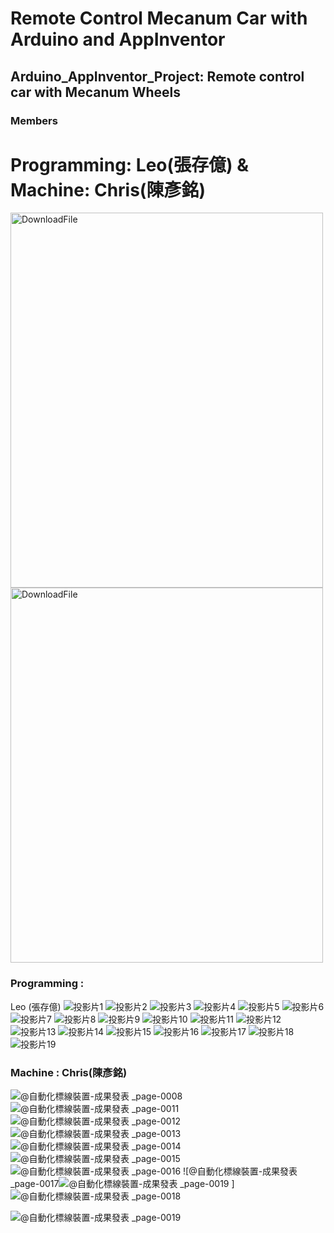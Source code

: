 
# Remote Control Mecanum Car with Arduino and AppInventor
## Arduino_AppInventor_Project: Remote control car with Mecanum Wheels
### Members
# Programming: Leo(張存億) & Machine: Chris(陳彥銘)                      

<img src="https://github.com/LeoOuO/2023Mecanum_Car/assets/93064555/ad9200c8-cfa0-470e-bb62-cd9feb4709b3" width = "500" height = "600" alt="DownloadFile" align=center />
<img src="https://github.com/LeoOuO/2023Mecanum_Car/assets/93064555/b9459c7c-6267-452e-8d41-c16cde99a9c1" width = "500" height = "600" alt="DownloadFile" align=center />

### Programming :
 Leo (張存億)
![投影片1](https://github.com/LeoOuO/2023Mecanum_Car/assets/93064555/d9bea875-2086-43c2-9e38-d173e5280ac3)
![投影片2](https://github.com/LeoOuO/2023Mecanum_Car/assets/93064555/8b12b495-0f24-40e4-b8bc-cfb95b395f1b)
![投影片3](https://github.com/LeoOuO/2023Mecanum_Car/assets/93064555/04ad861c-7c9b-4177-bdf0-500e5500fd45)
![投影片4](https://github.com/LeoOuO/2023Mecanum_Car/assets/93064555/0dd0370e-2da6-44f3-b0bf-4bc98562a1d3)
![投影片5](https://github.com/LeoOuO/2023Mecanum_Car/assets/93064555/6b5e0ba2-1050-4063-8820-abecaf1e7f07)
![投影片6](https://github.com/LeoOuO/2023Mecanum_Car/assets/93064555/f326389b-70fd-4510-9383-b9425b1ec79d)
![投影片7](https://github.com/LeoOuO/2023Mecanum_Car/assets/93064555/9e4f6cfa-2f28-46a8-aa26-6da5eeb2a5e8)
![投影片8](https://github.com/LeoOuO/2023Mecanum_Car/assets/93064555/e2ff0cbe-9839-4d0b-82ed-43a4d831c5db)
![投影片9](https://github.com/LeoOuO/2023Mecanum_Car/assets/93064555/7293dfbb-1831-4d0c-9f93-0437e6fdf2ab)
![投影片10](https://github.com/LeoOuO/2023Mecanum_Car/assets/93064555/9071ef79-4129-43cb-863a-bf5eeb6a8c81)
![投影片11](https://github.com/LeoOuO/2023Mecanum_Car/assets/93064555/cc311856-4f2f-47b1-80cd-a5c6769582fd)
![投影片12](https://github.com/LeoOuO/2023Mecanum_Car/assets/93064555/9e5072a4-e633-4af0-bcbc-94baaa0edb81)
![投影片13](https://github.com/LeoOuO/2023Mecanum_Car/assets/93064555/0a45f0c9-cd0d-48d1-a99e-a6ecc7f10f0a)
![投影片14](https://github.com/LeoOuO/2023Mecanum_Car/assets/93064555/3cb5c08a-657e-4cb0-b65f-421a437888d0)
![投影片15](https://github.com/LeoOuO/2023Mecanum_Car/assets/93064555/fd7b8afd-e37e-49c2-82bc-ad71b53c090b)
![投影片16](https://github.com/LeoOuO/2023Mecanum_Car/assets/93064555/373b5919-d768-4551-af00-89c040a6bad3)
![投影片17](https://github.com/LeoOuO/2023Mecanum_Car/assets/93064555/4b1fe716-dde7-46c3-b138-00b23a7dc913)
![投影片18](https://github.com/LeoOuO/2023Mecanum_Car/assets/93064555/1181b09e-e4ed-4c60-9dab-9d86b5ba90a4)
![投影片19](https://github.com/LeoOuO/2023Mecanum_Car/assets/93064555/189ed921-c050-4361-b9c3-db5618a391ae)

### Machine : Chris(陳彥銘)

![@自動化標線裝置-成果發表 _page-0008](https://github.com/LeoOuO/2023Mecanum_Car/assets/93064555/e74f03e7-aa0e-4abd-8e8a-bf4c929b330b)
![@自動化標線裝置-成果發表 _page-0011](https://github.com/LeoOuO/2023Mecanum_Car/assets/93064555/436e0b35-c56a-42e8-ae3c-09654c13227f)
![@自動化標線裝置-成果發表 _page-0012](https://github.com/LeoOuO/2023Mecanum_Car/assets/93064555/4e7fa21d-3001-4007-8f6c-42bf70bb156e)
![@自動化標線裝置-成果發表 _page-0013](https://github.com/LeoOuO/2023Mecanum_Car/assets/93064555/9aec832d-77d5-4819-a285-4993ab4bdfcc)
![@自動化標線裝置-成果發表 _page-0014](https://github.com/LeoOuO/2023Mecanum_Car/assets/93064555/f6214dcc-d311-42d9-836b-0678b1b5f507)
![@自動化標線裝置-成果發表 _page-0015](https://github.com/LeoOuO/2023Mecanum_Car/assets/93064555/3416ea32-3f5a-4b17-a505-226ee8a882d9)
![@自動化標線裝置-成果發表 _page-0016](https://github.com/LeoOuO/2023Mecanum_Car/assets/93064555/709ae090-1178-4db4-8feb-8471e5188546)
![@自動化標線裝置-成果發表 _page-0017![@自動化標線裝置-成果發表 _page-0019](https://github.com/LeoOuO/2023Mecanum_Car/assets/93064555/33b02415-d1ae-4d37-b94b-3eac3d3d92d4)
]
![@自動化標線裝置-成果發表 _page-0018](https://github.com/LeoOuO/2023Mecanum_Car/assets/93064555/4c8d2f28-8acb-4aae-a56c-c2aaaba31101)

![@自動化標線裝置-成果發表 _page-0019](https://github.com/LeoOuO/2023Mecanum_Car/assets/93064555/a55adb9f-4454-4e61-bf3c-6742f0f027c6)
